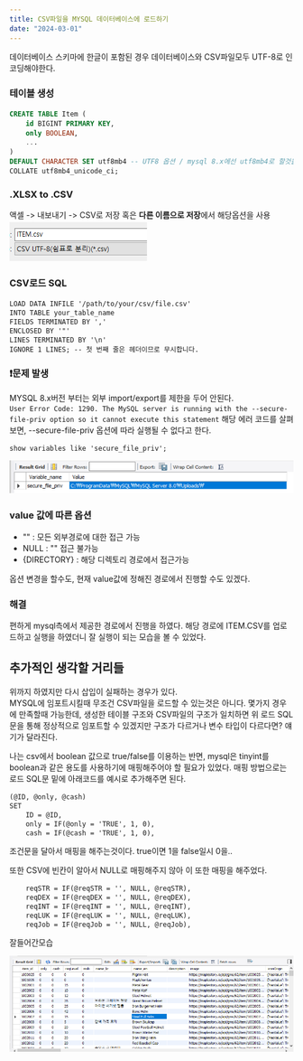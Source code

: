 ```yaml
---
title: CSV파일을 MYSQL 데이터베이스에 로드하기
date: "2024-03-01"
---
```

데이터베이스 스키마에 한글이 포함된 경우 데이터베이스와 CSV파일모두 UTF-8로 인코딩해야한다.

### 테이블 생성
```sql
CREATE TABLE Item (
    id BIGINT PRIMARY KEY,
    only BOOLEAN,
    ...
)
DEFAULT CHARACTER SET utf8mb4 -- UTF8 옵션 / mysql 8.x에선 utf8mb4로 할것을 권장
COLLATE utf8mb4_unicode_ci;
```
### .XLSX to .CSV
액셀 -> 내보내기 -> CSV로 저장  혹은 **다른 이름으로 저장**에서 해당옵션을 사용  
![alt text](image.png)

### CSV로드 SQL
```
LOAD DATA INFILE '/path/to/your/csv/file.csv'
INTO TABLE your_table_name
FIELDS TERMINATED BY ','
ENCLOSED BY '"'
LINES TERMINATED BY '\n'
IGNORE 1 LINES; -- 첫 번째 줄은 헤더이므로 무시합니다.
```

### ❗문제 발생
MYSQL 8.x버전 부터는 외부 import/export를 제한을 두어 안된다.  
`User Error Code: 1290. The MySQL server is running with the --secure-file-priv option so it cannot execute this statement`
해당 에러 코드를 살펴보면, --secure-file-priv 옵션에 따라 실행될 수 없다고 한다.

```
show variables like 'secure_file_priv';
```
![alt text](image-1.png)

### value 값에 따른 옵션
- "" : 모든 외부경로에 대한 접근 가능
- NULL : "" 접근 불가능
- {DIRECTORY} : 해당 디렉토리 경로에서 접근가능

옵션 변경을 할수도, 현재 value값에 정해진 경로에서 진행할 수도 있겠다.

### 해결
편하게 mysql측에서 제공한 경로에서 진행을 하였다.
해당 경로에 ITEM.CSV를 업로드하고 실행을 하였더니 잘 실행이 되는 모습을 볼 수 있었다.

## 추가적인 생각할 거리들
위까지 하였지만 다시 삽입이 실패하는 경우가 있다.  
MYSQL에 임포트시킬때 무조건 CSV파일을 로드할 수 있는것은 아니다. 몇가지 경우에 만족할때 가능한데,
생성한 테이블 구조와 CSV파일의 구조가 일치하면 위 로드 SQL문을 통해 정상적으로 임포트할 수 있겠지만 구조가 다르거나 변수 타입이 다르다면? 얘기가 달라진다.

나는 csv에서 boolean 값으로 true/false를 이용하는 반면, mysql은 tinyint를 boolean과 같은 용도를 사용하기에 매핑해주어야 할 필요가 있었다. 매핑 방법으로는 로드 SQL문 밑에 아래코드를 예시로 추가해주면 된다.

```
(@ID, @only, @cash)
SET
    ID = @ID,
    only = IF(@only = 'TRUE', 1, 0),
    cash = IF(@cash = 'TRUE', 1, 0),
```
조건문을 달아서 매핑을 해주는것이다. true이면 1을 false일시 0을..

또한 CSV에 빈칸이 알아서 NULL로 매핑해주지 않아 이 또한 매핑을 해주었다.
```
    reqSTR = IF(@reqSTR = '', NULL, @reqSTR),
    reqDEX = IF(@reqDEX = '', NULL, @reqDEX),
    reqINT = IF(@reqINT = '', NULL, @reqINT),
    reqLUK = IF(@reqLUK = '', NULL, @reqLUK),
    reqJob = IF(@reqJob = '', NULL, @reqJob),
```

잘들어간모습

![alt text](image-2.png)